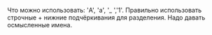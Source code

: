 Что можно использовать: 'A', 'a', '_ ','1'.
Правильно использовать строчные + нижние подчёркивания для разделения.
Надо давать осмысленные имена.

